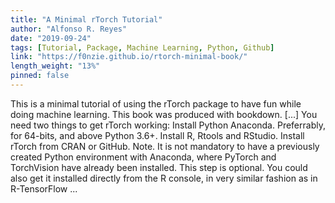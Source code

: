 ```yaml
---
title: "A Minimal rTorch Tutorial"
author: "Alfonso R. Reyes"
date: "2019-09-24"
tags: [Tutorial, Package, Machine Learning, Python, Github]
link: "https://f0nzie.github.io/rtorch-minimal-book/"
length_weight: "13%"
pinned: false
---
```


This is a minimal tutorial of using the rTorch package to have fun while doing machine learning. This book was produced with bookdown. [...] You need two things to get rTorch working: Install Python Anaconda. Preferrably, for 64-bits, and above Python 3.6+. Install R, Rtools and RStudio. Install rTorch from CRAN or GitHub. Note. It is not mandatory to have a previously created Python environment with Anaconda, where PyTorch and TorchVision have already been installed. This step is optional. You could also get it installed directly from the R console, in very similar fashion as in R-TensorFlow  ...
